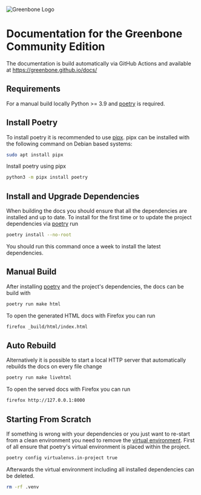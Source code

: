 ![Greenbone Logo](https://www.greenbone.net/wp-content/uploads/gb_new-logo_horizontal_rgb_small.png)

# Documentation for the Greenbone Community Edition

The documentation is build automatically via GitHub Actions and available at
https://greenbone.github.io/docs/

## Requirements

For a manual build locally Python >= 3.9 and [poetry] is required.

## Install Poetry

To install poetry it is recommended to use [pipx]. pipx can be installed with
the following command on Debian based systems:

```sh
sudo apt install pipx
```

Install poetry using pipx

```sh
python3 -m pipx install poetry
```

## Install and Upgrade Dependencies

When building the docs you should ensure that all the dependencies are installed
and up to date. To install for the first time or to update the project
dependencies via [poetry] run

```sh
poetry install --no-root
```

You should run this command once a week to install the latest dependencies.

## Manual Build

After installing [poetry] and the project's dependencies, the docs can be build with
```sh
poetry run make html
```

To open the generated HTML docs with Firefox you can run

```sh
firefox _build/html/index.html
```

## Auto Rebuild

Alternatively it is possible to start a local HTTP server that automatically
rebuilds the docs on every file change

```sh
poetry run make livehtml
```

To open the served docs with Firefox you can run

```sh
firefox http://127.0.0.1:8000
```

## Starting From Scratch

If something is wrong with your dependencies or you just want to re-start from
a clean environment you need to remove the [virtual environment](https://docs.python.org/3/library/venv.html).
First of all ensure that poetry's virtual environment is placed within the
project.

```sh
poetry config virtualenvs.in-project true
```

Afterwards the virtual environment including all installed dependencies can be
deleted.

```sh
rm -rf .venv
```

[poetry]: https://python-poetry.org/
[pipx]: https://pipx.pypa.io/stable/
